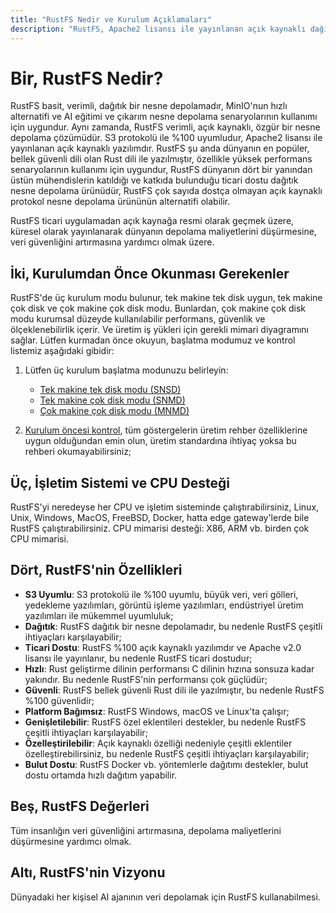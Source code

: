```yaml
---
title: "RustFS Nedir ve Kurulum Açıklamaları"
description: "RustFS, Apache2 lisansı ile yayınlanan açık kaynaklı dağıtık nesne depolama olan bir nesne depolama çözümüdür."
---
```


# Bir, RustFS Nedir?

RustFS basit, verimli, dağıtık bir nesne depolamadır, MinIO'nun hızlı alternatifi ve AI eğitimi ve çıkarım nesne depolama senaryolarının kullanımı için uygundur.
Aynı zamanda, RustFS verimli, açık kaynaklı, özgür bir nesne depolama çözümüdür. S3 protokolü ile %100 uyumludur, Apache2 lisansı ile yayınlanan açık kaynaklı yazılımdır. RustFS şu anda dünyanın en popüler, bellek güvenli dili olan Rust dili ile yazılmıştır, özellikle yüksek performans senaryolarının kullanımı için uygundur, RustFS dünyanın dört bir yanından üstün mühendislerin katıldığı ve katkıda bulunduğu ticari dostu dağıtık nesne depolama ürünüdür, RustFS çok sayıda dostça olmayan açık kaynaklı protokol nesne depolama ürününün alternatifi olabilir.

RustFS ticari uygulamadan açık kaynağa resmi olarak geçmek üzere, küresel olarak yayınlanarak dünyanın depolama maliyetlerini düşürmesine, veri güvenliğini artırmasına yardımcı olmak üzere.



## İki, Kurulumdan Önce Okunması Gerekenler

RustFS'de üç kurulum modu bulunur, tek makine tek disk uygun, tek makine çok disk ve çok makine çok disk modu. Bunlardan, çok makine çok disk modu kurumsal düzeyde kullanılabilir performans, güvenlik ve ölçeklenebilirlik içerir. Ve üretim iş yükleri için gerekli mimari diyagramını sağlar. Lütfen kurmadan önce okuyun, başlatma modumuz ve kontrol listemiz aşağıdaki gibidir:

1. Lütfen üç kurulum başlatma modunuzu belirleyin:

    - [Tek makine tek disk modu (SNSD)](./single-node-single-disk.md)   
    - [Tek makine çok disk modu (SNMD)](./single-node-multiple-disk.md)
    - [Çok makine çok disk modu (MNMD)](./multiple-node-multiple-disk.md) 

2. [Kurulum öncesi kontrol](../checklists/index.md), tüm göstergelerin üretim rehber özelliklerine uygun olduğundan emin olun, üretim standardına ihtiyaç yoksa bu rehberi okumayabilirsiniz;



## Üç, İşletim Sistemi ve CPU Desteği

RustFS'yi neredeyse her CPU ve işletim sisteminde çalıştırabilirsiniz, Linux, Unix, Windows, MacOS, FreeBSD, Docker, hatta edge gateway'lerde bile RustFS çalıştırabilirsiniz.
CPU mimarisi desteği: X86, ARM vb. birden çok CPU mimarisi.

## Dört, RustFS'nin Özellikleri

- **S3 Uyumlu**: S3 protokolü ile %100 uyumlu, büyük veri, veri gölleri, yedekleme yazılımları, görüntü işleme yazılımları, endüstriyel üretim yazılımları ile mükemmel uyumluluk;
- **Dağıtık**: RustFS dağıtık bir nesne depolamadır, bu nedenle RustFS çeşitli ihtiyaçları karşılayabilir;
- **Ticari Dostu**: RustFS %100 açık kaynaklı yazılımdır ve Apache v2.0 lisansı ile yayınlanır, bu nedenle RustFS ticari dostudur;
- **Hızlı**: Rust geliştirme dilinin performansı C dilinin hızına sonsuza kadar yakındır. Bu nedenle RustFS'nin performansı çok güçlüdür;
- **Güvenli**: RustFS bellek güvenli Rust dili ile yazılmıştır, bu nedenle RustFS %100 güvenlidir;
- **Platform Bağımsız**: RustFS Windows, macOS ve Linux'ta çalışır;
- **Genişletilebilir**: RustFS özel eklentileri destekler, bu nedenle RustFS çeşitli ihtiyaçları karşılayabilir;
- **Özelleştirilebilir**: Açık kaynaklı özelliği nedeniyle çeşitli eklentiler özelleştirebilirsiniz, bu nedenle RustFS çeşitli ihtiyaçları karşılayabilir;
- **Bulut Dostu**: RustFS Docker vb. yöntemlerle dağıtımı destekler, bulut dostu ortamda hızlı dağıtım yapabilir.

## Beş, RustFS Değerleri

Tüm insanlığın veri güvenliğini artırmasına, depolama maliyetlerini düşürmesine yardımcı olmak.

## Altı, RustFS'nin Vizyonu

Dünyadaki her kişisel AI ajanının veri depolamak için RustFS kullanabilmesi.

